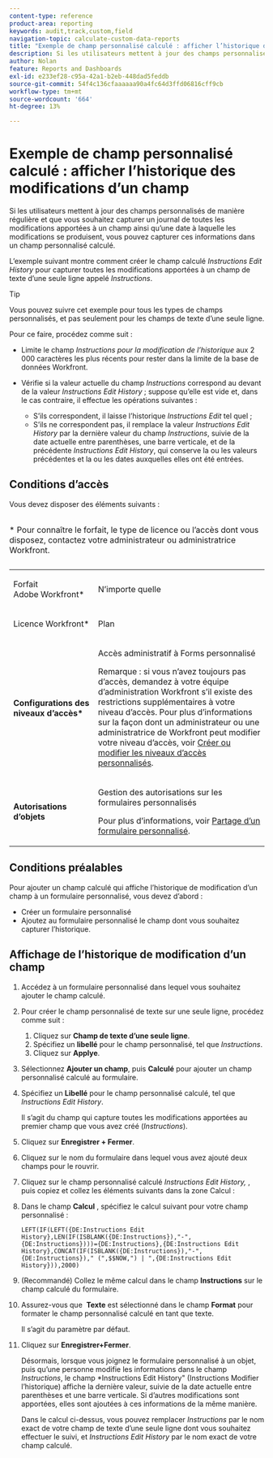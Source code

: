 ```yaml
---
content-type: reference
product-area: reporting
keywords: audit,track,custom,field
navigation-topic: calculate-custom-data-reports
title: "Exemple de champ personnalisé calculé : afficher l’historique de modification d’un champ"
description: Si les utilisateurs mettent à jour des champs personnalisés de manière régulière et que vous souhaitez capturer un journal de toutes les modifications apportées à un champ ainsi qu’une date à laquelle les modifications se produisent, vous pouvez capturer ces informations dans un champ personnalisé calculé.
author: Nolan
feature: Reports and Dashboards
exl-id: e233ef28-c95a-42a1-b2eb-448dad5feddb
source-git-commit: 54f4c136cfaaaaaa90a4fc64d3ffd06816cff9cb
workflow-type: tm+mt
source-wordcount: '664'
ht-degree: 13%

---
```


# Exemple de champ personnalisé calculé : afficher l’historique des modifications d’un champ

Si les utilisateurs mettent à jour des champs personnalisés de manière régulière et que vous souhaitez capturer un journal de toutes les modifications apportées à un champ ainsi qu’une date à laquelle les modifications se produisent, vous pouvez capturer ces informations dans un champ personnalisé calculé.

L’exemple suivant montre comment créer le champ calculé *Instructions Edit History* pour capturer toutes les modifications apportées à un champ de texte d’une seule ligne appelé *Instructions*.

>[!TIP]
>
>Vous pouvez suivre cet exemple pour tous les types de champs personnalisés, et pas seulement pour les champs de texte d’une seule ligne.

Pour ce faire, procédez comme suit : 

* Limite le champ *Instructions pour la modification de l’historique* aux 2 000 caractères les plus récents pour rester dans la limite de la base de données Workfront.
* Vérifie si la valeur actuelle du champ *Instructions* correspond au devant de la valeur *Instructions Edit History* ; suppose qu’elle est vide et, dans le cas contraire, il effectue les opérations suivantes : 

   * S’ils correspondent, il laisse l’historique *Instructions Edit* tel quel ;
   * S’ils ne correspondent pas, il remplace la valeur *Instructions Edit History* par la dernière valeur du champ *Instructions*, suivie de la date actuelle entre parenthèses, une barre verticale, et de la précédente *Instructions Edit History*, qui conserve la ou les valeurs précédentes et la ou les dates auxquelles elles ont été entrées.

## Conditions d’accès

Vous devez disposer des éléments suivants :

<table style="table-layout:auto"> 
 <caption style="text-align: left;"> 
  <p>* Pour connaître le forfait, le type de licence ou l’accès dont vous disposez, contactez votre administrateur ou administratrice Workfront.</p> 
 </caption> 
 <col> 
 </col> 
 <col> 
 </col> 
 <tbody> 
  <tr> 
   <td> <p>Forfait Adobe Workfront*</p> </td> 
   <td>N’importe quelle</td> 
  </tr> 
  <tr> 
   <td> <p>Licence Workfront*</p> </td> 
   <td> <p>Plan </p> </td> 
  </tr> 
  <tr> 
   <td><strong>Configurations des niveaux d’accès*</strong> </td> 
   <td> <p>Accès administratif à Forms personnalisé</p> <p>Remarque : si vous n’avez toujours pas d’accès, demandez à votre équipe d’administration Workfront s’il existe des restrictions supplémentaires à votre niveau d’accès. Pour plus d’informations sur la façon dont un administrateur ou une administratrice de Workfront peut modifier votre niveau d’accès, voir <a href="../../../administration-and-setup/add-users/configure-and-grant-access/create-modify-access-levels.md" class="MCXref xref">Créer ou modifier les niveaux d’accès personnalisés</a>.</p> </td> 
  </tr> 
  <tr> 
   <td> <p><strong>Autorisations d’objets</strong> </p> </td> 
   <td> <p>Gestion des autorisations sur les formulaires personnalisés </p> <p>Pour plus d’informations, voir <a href="../../../administration-and-setup/customize-workfront/create-manage-custom-forms/share-access-to-a-custom-form.md" class="MCXref xref">Partage d’un formulaire personnalisé</a>.<br></p> </td> 
  </tr> 
 </tbody> 
</table>

## Conditions préalables

Pour ajouter un champ calculé qui affiche l’historique de modification d’un champ à un formulaire personnalisé, vous devez d’abord :

* Créer un formulaire personnalisé
* Ajoutez au formulaire personnalisé le champ dont vous souhaitez capturer l’historique.

## Affichage de l’historique de modification d’un champ

1. Accédez à un formulaire personnalisé dans lequel vous souhaitez ajouter le champ calculé.

1. Pour créer le champ personnalisé de texte sur une seule ligne, procédez comme suit :

   1. Cliquez sur **Champ de texte d’une seule ligne**.
   1. Spécifiez un **libellé** pour le champ personnalisé, tel que *Instructions*.
   1. Cliquez sur **Applye**.

1. Sélectionnez **Ajouter un champ**, puis **Calculé** pour ajouter un champ personnalisé calculé au formulaire.
1. Spécifiez un **Libellé** pour le champ personnalisé calculé, tel que *Instructions Edit History*.

   Il s’agit du champ qui capture toutes les modifications apportées au premier champ que vous avez créé (*Instructions*).

1. Cliquez sur **Enregistrer + Fermer**.
1. Cliquez sur le nom du formulaire dans lequel vous avez ajouté deux champs pour le rouvrir.
1. Cliquez sur le champ personnalisé calculé *Instructions Edit History,* , puis copiez et collez les éléments suivants dans la zone Calcul :
1. Dans le champ **Calcul** , spécifiez le calcul suivant pour votre champ personnalisé :

   ```
   LEFT(IF(LEFT({DE:Instructions Edit History},LEN(IF(ISBLANK({DE:Instructions}),"-",{DE:Instructions})))={DE:Instructions},{DE:Instructions Edit History},CONCAT(IF(ISBLANK({DE:Instructions}),"-",{DE:Instructions})," (",$$NOW,") | ",{DE:Instructions Edit History})),2000)
   ```

1. (Recommandé) Collez le même calcul dans le champ **Instructions** sur le champ calculé du formulaire.
1. Assurez-vous que  **Texte** est sélectionné dans le champ **Format** pour formater le champ personnalisé calculé en tant que texte.

   Il s’agit du paramètre par défaut.

1. Cliquez sur **Enregistrer+Fermer**.

   Désormais, lorsque vous joignez le formulaire personnalisé à un objet, puis qu’une personne modifie les informations dans le champ *Instructions*, le champ *Instructions Edit History&quot; (Instructions Modifier l’historique) affiche la dernière valeur, suivie de la date actuelle entre parenthèses et une barre verticale. Si d’autres modifications sont apportées, elles sont ajoutées à ces informations de la même manière.

   Dans le calcul ci-dessus, vous pouvez remplacer *Instructions* par le nom exact de votre champ de texte d’une seule ligne dont vous souhaitez effectuer le suivi, et *Instructions Edit History* par le nom exact de votre champ calculé.
